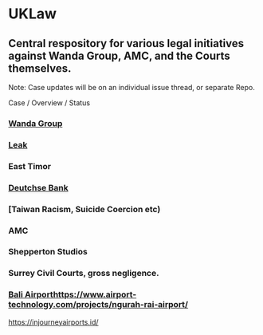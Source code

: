 # UKLaw

## Central respository for various legal initiatives against Wanda Group, AMC, and the Courts themselves.

Note: Case updates will be on an individual issue thread, or separate Repo.

Case / Overview / Status

### [Wanda Group](https://github.com/Morningstar88/AMCandWandaGroupTrumanShowMisconduct)

### [Leak](https://github.com/Morningstar88/ComedianTheifPhnomBasset)

### East Timor

### [Deutchse Bank](https://github.com/Morningstar88/DeutscheBankSuicideCoercion)

### [Taiwan Racism, Suicide Coercion etc)

### AMC

### Shepperton Studios

### Surrey Civil Courts, gross negligence.

### [Bali Airport](https://github.com/Morningstar88/Bali2)https://www.airport-technology.com/projects/ngurah-rai-airport/
https://injourneyairports.id/
